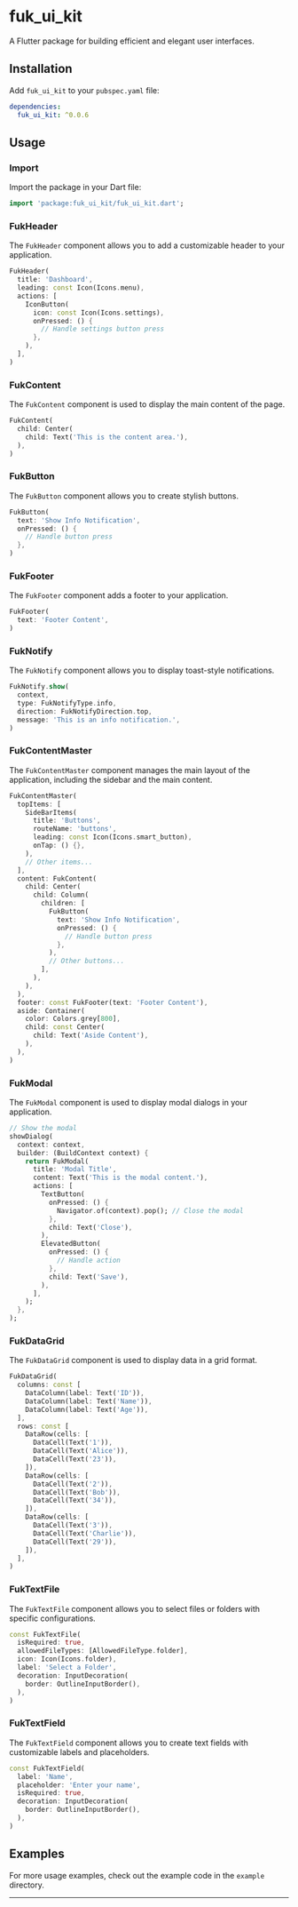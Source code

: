 # fuk_ui_kit

A Flutter package for building efficient and elegant user interfaces.

## Installation

Add `fuk_ui_kit` to your `pubspec.yaml` file:

```yaml
dependencies:
  fuk_ui_kit: ^0.0.6
```

## Usage

### Import

Import the package in your Dart file:

```dart
import 'package:fuk_ui_kit/fuk_ui_kit.dart';
```

### FukHeader

The `FukHeader` component allows you to add a customizable header to your application.

```dart
FukHeader(
  title: 'Dashboard',
  leading: const Icon(Icons.menu),
  actions: [
    IconButton(
      icon: const Icon(Icons.settings),
      onPressed: () {
        // Handle settings button press
      },
    ),
  ],
)
```

### FukContent

The `FukContent` component is used to display the main content of the page.

```dart
FukContent(
  child: Center(
    child: Text('This is the content area.'),
  ),
)
```

### FukButton

The `FukButton` component allows you to create stylish buttons.

```dart
FukButton(
  text: 'Show Info Notification',
  onPressed: () {
    // Handle button press
  },
)
```

### FukFooter

The `FukFooter` component adds a footer to your application.

```dart
FukFooter(
  text: 'Footer Content',
)
```

### FukNotify

The `FukNotify` component allows you to display toast-style notifications.

```dart
FukNotify.show(
  context,
  type: FukNotifyType.info,
  direction: FukNotifyDirection.top,
  message: 'This is an info notification.',
)
```

### FukContentMaster

The `FukContentMaster` component manages the main layout of the application, including the sidebar and the main content.

```dart
FukContentMaster(
  topItems: [
    SideBarItems(
      title: 'Buttons',
      routeName: 'buttons',
      leading: const Icon(Icons.smart_button),
      onTap: () {},
    ),
    // Other items...
  ],
  content: FukContent(
    child: Center(
      child: Column(
        children: [
          FukButton(
            text: 'Show Info Notification',
            onPressed: () {
              // Handle button press
            },
          ),
          // Other buttons...
        ],
      ),
    ),
  ),
  footer: const FukFooter(text: 'Footer Content'),
  aside: Container(
    color: Colors.grey[800],
    child: const Center(
      child: Text('Aside Content'),
    ),
  ),
)
```

### FukModal

The `FukModal` component is used to display modal dialogs in your application.

```dart
// Show the modal
showDialog(
  context: context,
  builder: (BuildContext context) {
    return FukModal(
      title: 'Modal Title',
      content: Text('This is the modal content.'),
      actions: [
        TextButton(
          onPressed: () {
            Navigator.of(context).pop(); // Close the modal
          },
          child: Text('Close'),
        ),
        ElevatedButton(
          onPressed: () {
            // Handle action
          },
          child: Text('Save'),
        ),
      ],
    );
  },
);
```

### FukDataGrid

The `FukDataGrid` component is used to display data in a grid format.

```dart
FukDataGrid(
  columns: const [
    DataColumn(label: Text('ID')),
    DataColumn(label: Text('Name')),
    DataColumn(label: Text('Age')),
  ],
  rows: const [
    DataRow(cells: [
      DataCell(Text('1')),
      DataCell(Text('Alice')),
      DataCell(Text('23')),
    ]),
    DataRow(cells: [
      DataCell(Text('2')),
      DataCell(Text('Bob')),
      DataCell(Text('34')),
    ]),
    DataRow(cells: [
      DataCell(Text('3')),
      DataCell(Text('Charlie')),
      DataCell(Text('29')),
    ]),
  ],
)
```

### FukTextFile

The `FukTextFile` component allows you to select files or folders with specific configurations.

```dart
const FukTextFile(
  isRequired: true,
  allowedFileTypes: [AllowedFileType.folder],
  icon: Icon(Icons.folder),
  label: 'Select a Folder',
  decoration: InputDecoration(
    border: OutlineInputBorder(),
  ),
)
```

### FukTextField

The `FukTextField` component allows you to create text fields with customizable labels and placeholders.

```dart
const FukTextField(
  label: 'Name',
  placeholder: 'Enter your name',
  isRequired: true,
  decoration: InputDecoration(
    border: OutlineInputBorder(),
  ),
)
```

## Examples

For more usage examples, check out the example code in the `example` directory.

---
